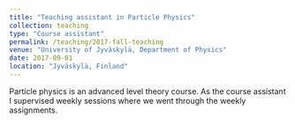 ```yaml
---
title: "Teaching assistant in Particle Physics"
collection: teaching
type: "Course assistant"
permalink: /teaching/2017-fall-teaching
venue: "University of Jyväskylä, Department of Physics"
date: 2017-09-01
location: "Jyväskylä, Finland"
---
```


Particle physics is an advanced level theory course.
As the course assistant I supervised weekly sessions where we went through the weekly assignments.
